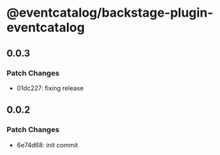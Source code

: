 # @eventcatalog/backstage-plugin-eventcatalog

## 0.0.3

### Patch Changes

- 01dc227: fixing release

## 0.0.2

### Patch Changes

- 6e74d68: init commit
